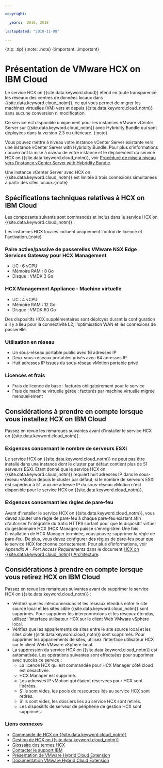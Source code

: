 ```yaml
---

copyright:

  years:  2016, 2018

lastupdated: "2018-11-08"

---
```


{:tip: .tip}
{:note: .note}
{:important: .important}

# Présentation de VMware HCX on IBM Cloud

Le service HCX on {{site.data.keyword.cloud}} étend en toute transparence les réseaux des centres de données locaux dans {{site.data.keyword.cloud_notm}}, ce qui vous permet de migrer les machines virtuelles (VM) vers et depuis {{site.data.keyword.cloud_notm}} sans aucune conversion ni modification.

Ce service est disponible uniquement pour les instances VMware vCenter Server sur {{site.data.keyword.cloud_notm}} avec Hybridity Bundle qui sont déployées dans la version 2.3 ou ultérieure.
{:note}

Vous pouvez mettre à niveau votre instance vCenter Server existante vers une instance vCenter Server with Hybridity Bundle. Pour plus d'informations concernant la mise à niveau de votre instance et le déploiement du service HCX on {{site.data.keyword.cloud_notm}}, voir [Procédure de mise à niveau vers l'instance vCenter Server with Hybridity Bundle](../vcenter/vc_applyingupdates.html#procedure-to-upgrade-to-the-vcenter-server-with-hybridity-bundle-instance).

Une instance vCenter Server avec HCX on {{site.data.keyword.cloud_notm}} est limitée à trois connexions simultanées à partir des sites locaux.{:note}

## Spécifications techniques relatives à HCX on IBM Cloud

Les composants suivants sont commandés et inclus dans le service HCX on {{site.data.keyword.cloud_notm}} :

Les instances HCX locales incluent uniquement l'octroi de licence et l'activation.{:note}

### Paire active/passive de passerelles VMware NSX Edge Services Gateway pour HCX Management

* UC : 6 vCPU
* Mémoire RAM : 8 Go
* Disque : VMDK 3 Go

### HCX Management Appliance - Machine virtuelle

* UC : 4 vCPU
* Mémoire RAM : 12 Go
* Disque : VMDK 60 Go

Des dispositifs HCX supplémentaires sont déployés durant la configuration s'il y a lieu pour la connectivité L2, l'optimisation WAN et les connexions de passerelle.

### Utilisation en réseau

* Un sous-réseau portable public avec 16 adresses IP
* Deux sous-réseaux portables privés avec 64 adresses IP
* Huit adresses IP issues du sous-réseau vMotion portable privé

### Licences et frais

* Frais de licence de base : facturés obligatoirement pour le service
* Frais de machine virtuelle gérée : facturés par machine virtuelle migrée mensuellement

## Considérations à prendre en compte lorsque vous installez HCX on IBM Cloud

Passez en revue les remarques suivantes avant d'installer le service HCX on {{site.data.keyword.cloud_notm}}.

### Exigences concernant le nombre de serveurs ESXi

Le service HCX on {{site.data.keyword.cloud_notm}} ne peut pas être installé dans une instance dont le cluster par défaut contient plus de 51 serveurs ESXi. Etant donné que le service HCX on {{site.data.keyword.cloud_notm}} requiert huit adresses IP dans le sous-réseau vMotion depuis le cluster par défaut, si le nombre de serveurs ESXi est supérieur à 51, aucune adresse IP du sous-réseau vMotion n'est disponible pour le service HCX on {{site.data.keyword.cloud_notm}}.

### Exigences concernant les règles de pare-feu

Avant d'installer le service HCX on {{site.data.keyword.cloud_notm}}, vous devez ajouter une règle de pare-feu à chaque pare-feu existant afin d'autoriser l'intégralité du trafic HTTPS sortant pour que le dispositif virtuel du gestionnaire HCX (HCX Manager) puisse s'enregistrer. Une fois l'installation de HCX Manager terminée, vous pouvez supprimer la règle de pare-feu. De plus, vous devez configurer des règles de pare-feu pour que le service HCX fonctionne correctement. Pour plus d'informations, voir *Appendix A - Port Access Requirements* dans le document [HCX on {{site.data.keyword.cloud_notm}} Architecture](https://www.ibm.com/cloud/garage/files/HCX_Architecture_Design.pdf).

## Considérations à prendre en compte lorsque vous retirez HCX on IBM Cloud

Passez en revue les remarques suivantes avant de supprimer le service HCX on {{site.data.keyword.cloud_notm}} :
* Vérifiez que les interconnexions et les réseaux étendus entre le site source local et les sites cible {{site.data.keyword.cloud_notm}} sont supprimés. Pour supprimer les interconnexions et les réseaux étendus, utilisez l'interface utilisateur HCX sur le client Web VMware vSphere local.
* Vérifiez que les appariements de sites entre le site source local et les sites cible {{site.data.keyword.cloud_notm}} sont supprimés. Pour supprimer les appariements de sites, utilisez l'interface utilisateur HCX sur le client Web VMware vSphere local.
* La suppression du service HCX on {{site.data.keyword.cloud_notm}} est automatisée. Les opérations suivantes sont effectuées pour supprimer avec succès ce service :
   * La licence HCX qui est commandée pour HCX Manager côté cloud est désactivée.
   * HCX Manager est supprimé.
   * Les adresses IP vMotion qui étaient réservées pour HCX sont libérées.
   * S'ils sont vides, les pools de ressources liés au service HCX sont retirés.
   * S'ils sont vides, les dossiers liés au service HCX sont retirés.
   * Les dispositifs de serveur de périphérie de gestion HCX sont supprimés.

### Liens connexes

* [Commande de HCX on {{site.data.keyword.cloud_notm}}](hcx_ordering.html)
* [Gestion de HCX on {{site.data.keyword.cloud_notm}}](managinghcx.html)
* [Glossaire des termes HCX](hcx_glossary.html)
* [Contacter le support IBM](../vmonic/trbl_support.html)
* [Présentation de VMware Hybrid Cloud Extension](https://cloud.vmware.com/vmware-hcx)
* [Documentation VMware Hybrid Cloud Extension](https://cloud.vmware.com/vmware-hcx/resources)
